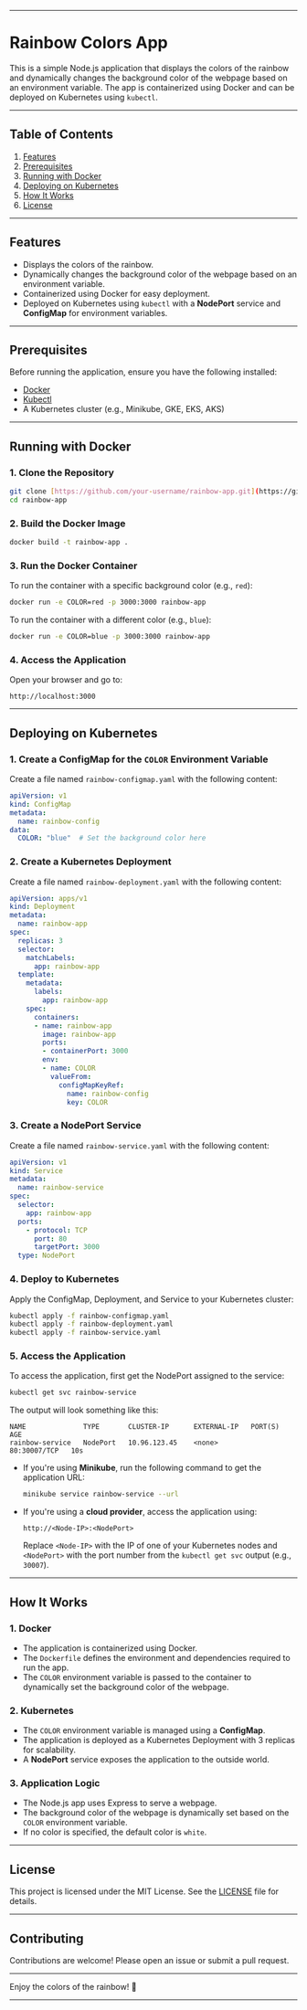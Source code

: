 

---

# Rainbow Colors App

This is a simple Node.js application that displays the colors of the rainbow and dynamically changes the background color of the webpage based on an environment variable. The app is containerized using Docker and can be deployed on Kubernetes using `kubectl`.

---

## Table of Contents
1. [Features](#features)
2. [Prerequisites](#prerequisites)
3. [Running with Docker](#running-with-docker)
4. [Deploying on Kubernetes](#deploying-on-kubernetes)
5. [How It Works](#how-it-works)
6. [License](#license)

---

## Features
- Displays the colors of the rainbow.
- Dynamically changes the background color of the webpage based on an environment variable.
- Containerized using Docker for easy deployment.
- Deployed on Kubernetes using `kubectl` with a **NodePort** service and **ConfigMap** for environment variables.

---

## Prerequisites
Before running the application, ensure you have the following installed:
- [Docker](https://docs.docker.com/get-docker/)
- [Kubectl](https://kubernetes.io/docs/tasks/tools/)
- A Kubernetes cluster (e.g., Minikube, GKE, EKS, AKS)

---

## Running with Docker

### 1. Clone the Repository
```bash
git clone [https://github.com/your-username/rainbow-app.git](https://github.com/CHAFAH/rainbow-app.git)
cd rainbow-app
```

### 2. Build the Docker Image
```bash
docker build -t rainbow-app .
```

### 3. Run the Docker Container
To run the container with a specific background color (e.g., `red`):
```bash
docker run -e COLOR=red -p 3000:3000 rainbow-app
```

To run the container with a different color (e.g., `blue`):
```bash
docker run -e COLOR=blue -p 3000:3000 rainbow-app
```

### 4. Access the Application
Open your browser and go to:
```
http://localhost:3000
```

---

## Deploying on Kubernetes

### 1. Create a ConfigMap for the `COLOR` Environment Variable
Create a file named `rainbow-configmap.yaml` with the following content:

```yaml
apiVersion: v1
kind: ConfigMap
metadata:
  name: rainbow-config
data:
  COLOR: "blue"  # Set the background color here
```

### 2. Create a Kubernetes Deployment
Create a file named `rainbow-deployment.yaml` with the following content:

```yaml
apiVersion: apps/v1
kind: Deployment
metadata:
  name: rainbow-app
spec:
  replicas: 3
  selector:
    matchLabels:
      app: rainbow-app
  template:
    metadata:
      labels:
        app: rainbow-app
    spec:
      containers:
      - name: rainbow-app
        image: rainbow-app
        ports:
        - containerPort: 3000
        env:
        - name: COLOR
          valueFrom:
            configMapKeyRef:
              name: rainbow-config
              key: COLOR
```

### 3. Create a NodePort Service
Create a file named `rainbow-service.yaml` with the following content:

```yaml
apiVersion: v1
kind: Service
metadata:
  name: rainbow-service
spec:
  selector:
    app: rainbow-app
  ports:
    - protocol: TCP
      port: 80
      targetPort: 3000
  type: NodePort
```

### 4. Deploy to Kubernetes
Apply the ConfigMap, Deployment, and Service to your Kubernetes cluster:
```bash
kubectl apply -f rainbow-configmap.yaml
kubectl apply -f rainbow-deployment.yaml
kubectl apply -f rainbow-service.yaml
```

### 5. Access the Application
To access the application, first get the NodePort assigned to the service:
```bash
kubectl get svc rainbow-service
```

The output will look something like this:
```
NAME              TYPE       CLUSTER-IP      EXTERNAL-IP   PORT(S)        AGE
rainbow-service   NodePort   10.96.123.45    <none>        80:30007/TCP   10s
```

- If you're using **Minikube**, run the following command to get the application URL:
  ```bash
  minikube service rainbow-service --url
  ```

- If you're using a **cloud provider**, access the application using:
  ```
  http://<Node-IP>:<NodePort>
  ```
  Replace `<Node-IP>` with the IP of one of your Kubernetes nodes and `<NodePort>` with the port number from the `kubectl get svc` output (e.g., `30007`).

---

## How It Works

### 1. **Docker**
- The application is containerized using Docker.
- The `Dockerfile` defines the environment and dependencies required to run the app.
- The `COLOR` environment variable is passed to the container to dynamically set the background color of the webpage.

### 2. **Kubernetes**
- The `COLOR` environment variable is managed using a **ConfigMap**.
- The application is deployed as a Kubernetes Deployment with 3 replicas for scalability.
- A **NodePort** service exposes the application to the outside world.

### 3. **Application Logic**
- The Node.js app uses Express to serve a webpage.
- The background color of the webpage is dynamically set based on the `COLOR` environment variable.
- If no color is specified, the default color is `white`.

---

## License
This project is licensed under the MIT License. See the [LICENSE](LICENSE) file for details.

---

## Contributing
Contributions are welcome! Please open an issue or submit a pull request.

---

Enjoy the colors of the rainbow! 🌈

---
